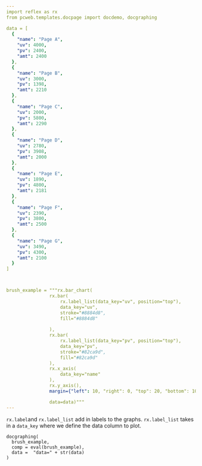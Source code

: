 ```yaml
---
import reflex as rx
from pcweb.templates.docpage import docdemo, docgraphing

data = [
  {
    "name": "Page A",
    "uv": 4000,
    "pv": 2400,
    "amt": 2400
  },
  {
    "name": "Page B",
    "uv": 3000,
    "pv": 1398,
    "amt": 2210
  },
  {
    "name": "Page C",
    "uv": 2000,
    "pv": 5800,
    "amt": 2290
  },
  {
    "name": "Page D",
    "uv": 2780,
    "pv": 3908,
    "amt": 2000
  },
  {
    "name": "Page E",
    "uv": 1890,
    "pv": 4800,
    "amt": 2181
  },
  {
    "name": "Page F",
    "uv": 2390,
    "pv": 3800,
    "amt": 2500
  },
  {
    "name": "Page G",
    "uv": 3490,
    "pv": 4300,
    "amt": 2100
  }
]



brush_example = """rx.bar_chart(
                rx.bar(
                    rx.label_list(data_key="uv", position="top"),
                    data_key="uv",
                    stroke="#8884d8",
                    fill="#8884d8"
                    
                ), 
                rx.bar(
                    rx.label_list(data_key="pv", position="top"),
                    data_key="pv",
                    stroke="#82ca9d",
                    fill="#82ca9d" 
                ), 
                rx.x_axis(
                    data_key="name"
                ), 
                rx.y_axis(),
                margin={"left": 10, "right": 0, "top": 20, "bottom": 10},

                data=data)"""
---
```


`rx.label`and `rx.label_list` add in labels to the graphs. `rx.label_list` takes in a `data_key` where we define the data column to plot.

```reflex
docgraphing(
  brush_example, 
  comp = eval(brush_example),
  data =  "data=" + str(data)
)
``` 